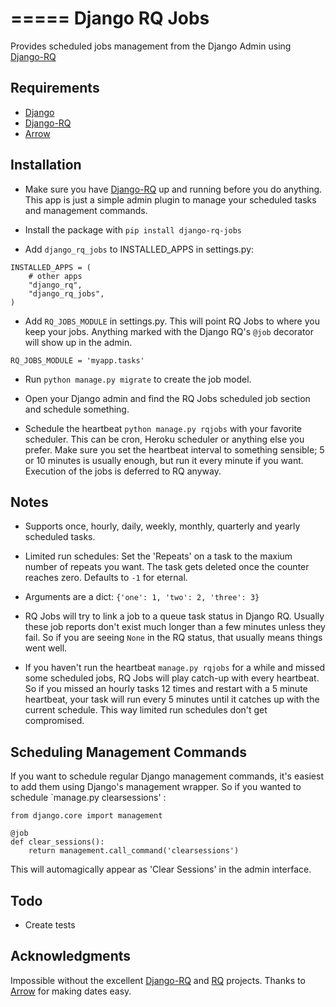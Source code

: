 =====
Django RQ Jobs
=====

Provides scheduled jobs management from the Django Admin using [Django-RQ](https://github.com/ui/django-rq)

Requirements
------------

* [Django](https://www.djangoproject.com)
* [Django-RQ](https://github.com/ui/django-rq)
* [Arrow](https://github.com/crsmithdev/arrow)

Installation
-----------

* Make sure you have [Django-RQ](https://github.com/ui/django-rq) up and running before you do anything.
   This app is just a simple admin plugin to manage your scheduled tasks and management commands.

* Install the package with  `pip install django-rq-jobs`  

* Add `django_rq_jobs` to INSTALLED_APPS in settings.py:
```
INSTALLED_APPS = (
    # other apps
    "django_rq",
    "django_rq_jobs",
)
```
* Add `RQ_JOBS_MODULE` in settings.py.
   This will point RQ Jobs to where you keep your jobs. Anything marked with the  Django RQ's `@job` decorator 
   will show up in the admin.
```
RQ_JOBS_MODULE = 'myapp.tasks'
```

* Run `python manage.py migrate` to create the job model.

* Open your Django admin and find the RQ Jobs scheduled job section and schedule something.

* Schedule the heartbeat `python manage.py rqjobs` with your favorite scheduler.
    This can be cron, Heroku scheduler or anything else you prefer.
    Make sure you set the heartbeat interval to something sensible;
    5 or 10 minutes is usually enough, but run it every minute if you want.
    Execution of the jobs is deferred to RQ anyway.
    
Notes
-----
* Supports once, hourly, daily, weekly, monthly, quarterly and yearly scheduled tasks.

* Limited run schedules: Set the 'Repeats' on a task to the maxium number of repeats you want. The task gets deleted once the counter reaches zero. Defaults to `-1` for eternal.

* Arguments are a dict:  `{'one': 1, 'two': 2, 'three': 3}`

* RQ Jobs will try to link a job to a queue task status in Django RQ. Usually these job reports don't exist much longer than a few minutes unless they fail. So if you are seeing `None` in the RQ status, that usually means things went well.

* If you haven't run the heartbeat `manage.py rqjobs` for a while and missed some scheduled jobs, RQ Jobs will play catch-up with every heartbeat.
 So if you missed an hourly tasks 12 times and restart with a 5 minute heartbeat, your task will run every 5 minutes until it catches up with the current schedule.
 This way limited run schedules don't get compromised.
 
Scheduling Management Commands
--------------------
If you want to schedule regular Django management commands, it's easiest to add them using Django's management wrapper.
So if you wanted to schedule `manage.py clearsessions' :

```
from django.core import management

@job
def clear_sessions():
    return management.call_command('clearsessions')

```

This will automagically appear as 'Clear Sessions' in the admin interface.


Todo
-----
* Create tests

Acknowledgments
---------------
Impossible without the excellent [Django-RQ](https://github.com/ui/django-rq) and [RQ](https://github.com/nvie/rq) projects. Thanks to [Arrow](https://github.com/crsmithdev/arrow) for making dates easy.
